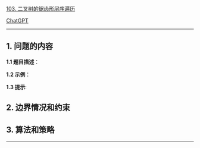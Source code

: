 [103. 二叉树的锯齿形层序遍历](https://leetcode.cn/problems/binary-tree-zigzag-level-order-traversal)

[ChatGPT](chat.openai.com)

---

## 1. 问题的内容
**1.1 题目描述**：

**1.2 示例**：

**1.3 提示**:

## 2. 边界情况和约束


## 3. 算法和策略

---

